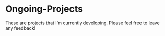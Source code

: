 # Ongoing-Projects
These are projects that I'm currently developing. Please feel free to leave any feedback!
